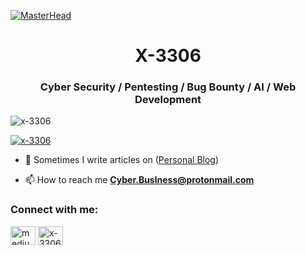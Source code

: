 [![MasterHead](https://vpnoverview.com/wp-content/uploads/what-is-a-hacker-what-is-hacking-featured-800x400.png)](https://darkwave.42web.io/)
<h1 align="center">X-3306</h1>
<h3 align="center">Cyber Security / Pentesting / Bug Bounty / AI / Web Development</h3>

<p align="left"> <img src="https://komarev.com/ghpvc/?username=x-3306&label=Profile%20views&color=00ff7b&style=flat" alt="x-3306" /> </p>

<p align="left"> <a href="https://github.com/ryo-ma/github-profile-trophy"><img src="https://github-profile-trophy.vercel.app/?username=x-3306" alt="x-3306" /></a> </p>

- 📝 Sometimes I write articles on ([Personal Blog](https://web.archive.org/web/20250201155610/https://cyberpomoc.eu/blog))

- 📫 How to reach me **Cyber.Buslness@protonmail.com**

<h3 align="left">Connect with me:</h3>
<p align="left">
<a href="https://medium.com/medium.com/@x-3306" target="blank"><img align="center" src="https://raw.githubusercontent.com/rahuldkjain/github-profile-readme-generator/master/src/images/icons/Social/medium.svg" alt="medium.com/@x-3306" height="30" width="40" /></a>
<a href="https://www.youtube.com/@vnvv2834" target="blank"><img align="center" src="https://raw.githubusercontent.com/rahuldkjain/github-profile-readme-generator/master/src/images/icons/Social/youtube.svg" alt="x-3306" height="30" width="40" /></a>
</p>


